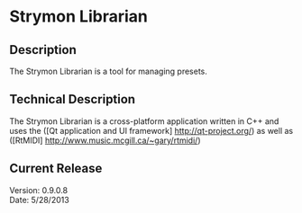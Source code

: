 Strymon Librarian
=====================

Description
-----------
The Strymon Librarian is a tool for managing presets.


Technical Description 
---------------------
The Strymon Librarian is a cross-platform application written in C++ and uses the ([Qt application and UI framework] http://qt-project.org/) as well as ([RtMIDI] http://www.music.mcgill.ca/~gary/rtmidi/)

Current Release
---------------
Version: 0.9.0.8 <br>
Date: 5/28/2013
